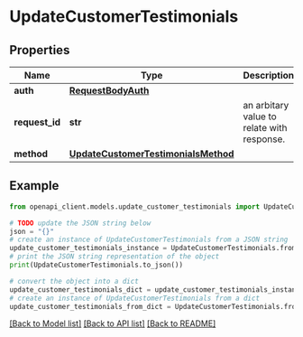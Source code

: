 # UpdateCustomerTestimonials


## Properties

Name | Type | Description | Notes
------------ | ------------- | ------------- | -------------
**auth** | [**RequestBodyAuth**](RequestBodyAuth.md) |  | 
**request_id** | **str** | an arbitary value to relate with response. | [optional] 
**method** | [**UpdateCustomerTestimonialsMethod**](UpdateCustomerTestimonialsMethod.md) |  | 

## Example

```python
from openapi_client.models.update_customer_testimonials import UpdateCustomerTestimonials

# TODO update the JSON string below
json = "{}"
# create an instance of UpdateCustomerTestimonials from a JSON string
update_customer_testimonials_instance = UpdateCustomerTestimonials.from_json(json)
# print the JSON string representation of the object
print(UpdateCustomerTestimonials.to_json())

# convert the object into a dict
update_customer_testimonials_dict = update_customer_testimonials_instance.to_dict()
# create an instance of UpdateCustomerTestimonials from a dict
update_customer_testimonials_from_dict = UpdateCustomerTestimonials.from_dict(update_customer_testimonials_dict)
```
[[Back to Model list]](../README.md#documentation-for-models) [[Back to API list]](../README.md#documentation-for-api-endpoints) [[Back to README]](../README.md)


